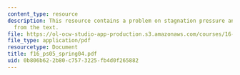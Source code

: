 ```yaml
---
content_type: resource
description: This resource contains a problem on stagnation pressure and another problem
  from the text.
file: https://ol-ocw-studio-app-production.s3.amazonaws.com/courses/16-01-unified-engineering-i-ii-iii-iv-fall-2005-spring-2006/0b806b622b80c7573225fb4d0f265882_f16_ps05_spring04.pdf
file_type: application/pdf
resourcetype: Document
title: f16_ps05_spring04.pdf
uid: 0b806b62-2b80-c757-3225-fb4d0f265882
---
```


